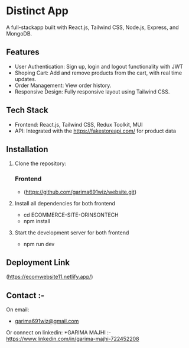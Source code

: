 # Distinct App
A full-stackapp built with React.js, Tailwind CSS, Node.js, Express, and MongoDB. 

## Features

* User Authentication: Sign up, login and logout functionality with JWT
* Shoping Cart: Add and remove products from the cart, with real time updates.
* Order Management: View order history.
* Responsive Design: Fully responsive layout using Tailwind CSS.

## Tech Stack

* Frontend: React.js, Tailwind CSS, Redux Toolkit, MUI
* API: Integrated with the https://fakestoreapi.com/ for product data

## Installation

1. Clone the repository:
   ### Frontend
   * (https://github.com/garima691wiz/website.git)


2. Install all dependencies for both frontend
   * cd ECOMMERCE-SITE-ORINSONTECH
   * npm install
 
3. Start the development server for both frontend 
   * npm run dev
  
  ## Deployment Link

(https://ecomwebsite11.netlify.app/)

  ## Contact :-
On email:
* garima691wiz@gmail.com

Or connect on linkedin:
*GARIMA MAJHI :- https://www.linkedin.com/in/garima-majhi-722452208
